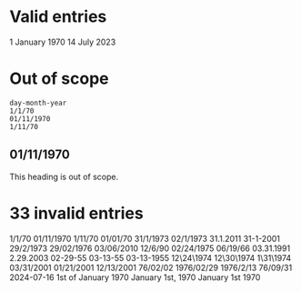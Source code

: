 # Valid entries

1 January 1970
14 July 2023

# Out of scope

```
day-month-year
1/1/70
01/11/1970
1/11/70
```

## 01/11/1970

This heading is out of scope.

# 33 invalid entries

1/1/70
01/11/1970
1/11/70
01/01/70
31/1/1973
02/1/1973
31.1.2011
31-1-2001
29/2/1973
29/02/1976
03/06/2010
12/6/90
02/24/1975
06/19/66
03.31.1991
2.29.2003
02-29-55
03-13-55
03-13-1955
12\24\1974
12\30\1974
1\31\1974
03/31/2001
01/21/2001
12/13/2001
76/02/02
1976/02/29
1976/2/13
76/09/31
2024-07-16
1st of January 1970
January 1st, 1970
January 1st 1970
